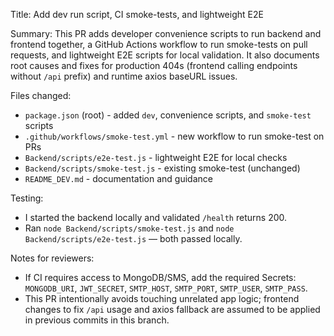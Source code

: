 Title: Add dev run script, CI smoke-tests, and lightweight E2E

Summary:
This PR adds developer convenience scripts to run backend and frontend together, a GitHub Actions workflow to run smoke-tests on pull requests, and lightweight E2E scripts for local validation. It also documents root causes and fixes for production 404s (frontend calling endpoints without `/api` prefix) and runtime axios baseURL issues.

Files changed:
- `package.json` (root) - added `dev`, convenience scripts, and `smoke-test` scripts
- `.github/workflows/smoke-test.yml` - new workflow to run smoke-test on PRs
- `Backend/scripts/e2e-test.js` - lightweight E2E for local checks
- `Backend/scripts/smoke-test.js` - existing smoke-test (unchanged)
- `README_DEV.md` - documentation and guidance

Testing:
- I started the backend locally and validated `/health` returns 200.
- Ran `node Backend/scripts/smoke-test.js` and `node Backend/scripts/e2e-test.js` — both passed locally.

Notes for reviewers:
- If CI requires access to MongoDB/SMS, add the required Secrets: `MONGODB_URI`, `JWT_SECRET`, `SMTP_HOST`, `SMTP_PORT`, `SMTP_USER`, `SMTP_PASS`.
- This PR intentionally avoids touching unrelated app logic; frontend changes to fix `/api` usage and axios fallback are assumed to be applied in previous commits in this branch.

